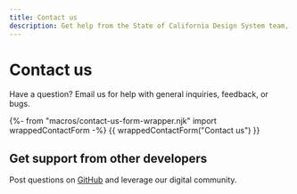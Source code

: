```yaml
---
title: Contact us
description: Get help from the State of California Design System team, post questions, and share technical information with fellow developers.
---
```


# Contact us

Have a question? Email us for help with general inquiries, feedback, or bugs.

{%- from "macros/contact-us-form-wrapper.njk" import wrappedContactForm -%}
{{ wrappedContactForm("Contact us") }}

## Get support from other developers

Post questions on [GitHub](https://github.com/cagov/design-system/issues/new/choose) and leverage our digital community.
